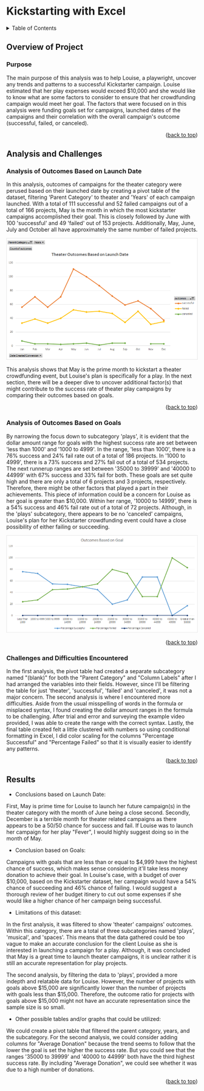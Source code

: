 # Kickstarting with Excel

<details>
  <summary>Table of Contents</summary>
  <ol>
    <li>
      <a href="#overview-of-project">Overview of Project</a>
      <ul>
        <li><a href="#purpose">Purpose</a></li>
      </ul>
    </li>
    <li>
      <a href="#analysis-and-challenges">Analysis and Challenges</a>
      <ul>
        <li><a href="#analysis-of-outcomes-based-on-launch-date">Analysis of Outcomes Based on Launch Date</a></li>
        <li><a href="#analysis-of-outcomes-based-on-goals">Analysis of Outcomes Based on Goals</a></li>
        <li><a href="#challenges-and-difficulties-encountered">Challenges and Difficulties Encountered</a></li>
      </ul>
    </li>
    <li><a href="#results">Results</a></li>
  </ol>
</details>

## Overview of Project

### Purpose

The main purpose of this analysis was to help Louise, a playwright, uncover any trends and patterns to a successful Kickstarter campaign. Louise estimated that her play expenses would exceed $10,000 and she would like to know what are some factors to consider to ensure that her crowdfunding campaign would meet her goal. The factors that were focused on in this analysis were funding goals set for campaigns, launched dates of the campaigns and their correlation with the overall campaign's outcome (successful, failed, or canceled).

<p align="right">(<a href="#top">back to top</a>)</p>

## Analysis and Challenges

### Analysis of Outcomes Based on Launch Date

In this analysis, outcomes of campaigns for the theater category were perused based on their launched date by creating a pivot table of the dataset, filtering 'Parent Category' to theater and 'Years' of each campaign launched.  With a total of 111 successful and 52 failed campaigns out of a total of 166 projects, May is the month in which the most kickstarter campaigns accomplished their goal.  This is closely followed by June with 100 'successful' and 49 'failed' out of 153 projects.  Additionally, May, June, July and 
October all have approximately the same number of failed projects.  

![Theater_Outcomes_vs_Launch](https://github.com/junepwk/kickstarter-analysis/blob/main/resources/Theater_Outcomes_vs_Launch.png)

This analysis shows that May is the prime month to kickstart a theater crowdfunding event, but Louise's plan is specifically for a play. In the next section, there will 
be a deeper dive to uncover additional factor(s) that might contribute to the success rate of theater play campaigns by comparing their outcomes based on goals.

<p align="right">(<a href="#top">back to top</a>)</p>

### Analysis of Outcomes Based on Goals

By narrowing the focus down to subcategory 'plays', it is evident that the dollar amount range for goals with the highest success rate are set between 'less than 1000' and 
'1000 to 4999'.  In the range, 'less than 1000', there is a 76% success and 24% fail rate out of a total of 186 projects.  In '1000 to 4999', there is a 73% success 
and 27% fail out of a total of 534 projects.  The next runnerup ranges are set between '35000 to 39999' and '40000 to 44999' with 67% success and 33% fail for both.  These goals are set quite high and there are only a total of 6 projects and 3 projects, respectively.  Therefore, there might be other factors that played a part in their
achievements.  This piece of information could be a concern for Louise as her goal is greater than $10,000.  Within her range, '10000 to 14999', there is a 54% success
and 46% fail rate out of a total of 72 projects.  Although, in the 'plays' subcategory, there appears to be no 'canceled' campaigns, Louise's plan for her Kickstarter crowdfunding event could have a close possibility of either failing or succeeding. 

![Outcomes_vs_Goals](https://github.com/junepwk/kickstarter-analysis/blob/main/resources/Outcomes_vs_Goals.png)

<p align="right">(<a href="#top">back to top</a>)</p>

### Challenges and Difficulties Encountered

In the first analysis, the pivot table had created a separate subcategory named "(blank)" for both the "Parent Category" and "Column Labels" after I had arranged the variables
into their fields.  However, since I'll be filtering the table for just 'theater', 'successful', 'failed' and 'canceled', it was not a major concern.  The second analysis 
is where I encountered more difficulties.  Aside from the usual misspelling of words in the formula or misplaced syntax, I found creating the dollar amount ranges in the formula
to be challenging.  After trial and error and surveying the example video provided, I was able to create the range with the correct syntax.  Lastly, the final table created felt a little clustered with numbers so using conditional formatting in Excel, I did color scaling for the columns "Percentage Successful" and "Percentage Failed" so that it is visually easier to identify any patterns. 

<p align="right">(<a href="#top">back to top</a>)</p>

## Results

- Conclusions based on Launch Date:

First, May is prime time for Louise to launch her future campaign(s) in the theater category with the month of June being a close second. Secondly, December is a terrible month
for theater related campaigns as there appears to be a 50/50 chance for success and fail. If Louise was to launch her campaign for her play "Fever", I would highly suggest doing so in the 
month of May.  

- Conclusion based on Goals:

Campaigns with goals that are less than or equal to $4,999 have the highest chance of success, which makes sense considering it'll take less money donation to achieve their goal.  In Louise's case, with a budget of over $10,000, based on the Kickstarter dataset, her campaign would have a 54% chance of succeeding and 46% chance of failing. I would suggest a thorough review of her budget itinery to cut out some expenses if she would like a higher chance of her campaign being successful. 

- Limitations of this dataset:

In the first analysis, it was filtered to show 'theater' campaigns' outcomes.  Within this category, there are a total of three subcategories named 'plays', 'musical', and 'spaces'. This means that the data gathered could be too vague to make an accurate conclusion for the client Louise as she is interested in launching a campaign for a play.  Although, it was concluded that May is a great time to launch theater campaigns, it is unclear rather it is still an accurate representation for play projects. 

The second analysis, by filtering the data to 'plays', provided a more indepth and relatable data for Louise.  However, the number of projects with goals above $15,000 are significantly lower than the number of projects with goals less than $15,000. Therefore, the outcome ratio for projects with goals above $15,000 might not have an accurate representation since the sample size is so small.   

- Other possible tables and/or graphs that could be utilized:

We could create a pivot table that filtered the parent category, years, and the subcategory. For the second analysis, we could consider adding columns for "Average Donation" because the trend seems to follow that the lower the goal is set the higher the success rate.  But you could see that the ranges '35000 to 39999' and '40000 to 44999' both have the third highest success rate.  By including "Average Donation", we could see whether it was due to a high number of donations.  

<p align="right">(<a href="#top">back to top</a>)</p>
